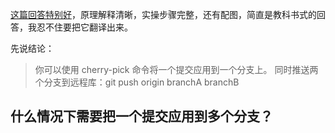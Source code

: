

[这篇回答特别好](https://stackoverflow.com/a/4024138/3054511)，原理解释清晰，实操步骤完整，还有配图，简直是教科书式的回答，我忍不住要把它翻译出来。


先说结论：

> 你可以使用 cherry-pick 命令将一个提交应用到一个分支上。
> 同时推送两个分支到远程库：git push origin branchA branchB

## 什么情况下需要把一个提交应用到多个分支？




